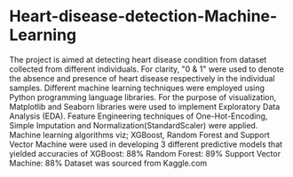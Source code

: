 # Heart-disease-detection-Machine-Learning
The project is aimed at detecting heart disease condition from dataset collected from different individuals. For clarity, "0 & 1" were used to denote the absence and presence of heart disease respectively in the individual samples.
Different machine learning techniques were employed using Python programming language libraries.
For the purpose of visualization, Matplotlib and Seaborn libraries were used to implement Exploratory Data Analysis (EDA).
Feature Engineering techniques of One-Hot-Encoding, Simple Imputation and Normalization(StandardScaler) were applied.
Machine learning algorithms viz; XGBoost, Random Forest and Support Vector Machine were used in developing 3 different predictive models that yielded accuracies of
XGBoost: 88%
Random Forest: 89%
Support Vector Machine: 88%
Dataset was sourced from Kaggle.com

